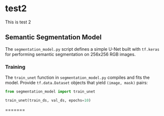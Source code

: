 # test2
This is test 2

## Semantic Segmentation Model

The `segmentation_model.py` script defines a simple U-Net built with `tf.keras` for performing semantic segmentation on 256x256 RGB images.

### Training

The `train_unet` function in `segmentation_model.py` compiles and fits the model. Provide `tf.data.Dataset` objects that yield `(image, mask)` pairs:

```python
from segmentation_model import train_unet

train_unet(train_ds, val_ds, epochs=10)
```
=======